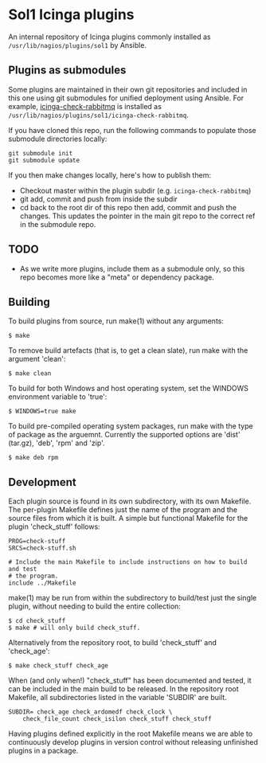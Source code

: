 # Sol1 Icinga plugins

An internal repository of Icinga plugins commonly installed as `/usr/lib/nagios/plugins/sol1` by Ansible.

## Plugins as submodules

Some plugins are maintained in their own git repositories and included in this one using git submodules for unified deployment using Ansible. For example, [icinga-check-rabbitmq](https://github.com/sol1/icinga-check-rabbitmq) is installed as `/usr/lib/nagios/plugins/sol1/icinga-check-rabbitmq`.

If you have cloned this repo, run the following commands to populate those submodule directories locally:

```
git submodule init
git submodule update
```

If you then make changes locally, here's how to publish them:

* Checkout master within the plugin subdir (e.g. `icinga-check-rabbitmq`)
* git add, commit and push from inside the subdir
* cd back to the root dir of this repo then add, commit and push the changes. This updates the pointer in the main git repo to the correct ref in the submodule repo.

## TODO

 * As we write more plugins, include them as a submodule only, so this repo becomes more like a "meta" or dependency package.

## Building
To build plugins from source, run make(1) without any arguments:

```
$ make
```

To remove build artefacts (that is, to get a clean slate), run make with the
argument 'clean':

```
$ make clean
```

To build for both Windows and host operating system, set the WINDOWS environment
variable to 'true':

```
$ WINDOWS=true make
```

To build pre-compiled operating system packages, run make with the type of
package as the arguemnt. Currently the supported options are 'dist' (tar.gz),
'deb', 'rpm' and 'zip'.

```
$ make deb rpm
```

## Development
Each plugin source is found in its own subdirectory, with its own Makefile. The
per-plugin Makefile defines just the name of the program and the source files
from which it is built. A simple but functional Makefile for the plugin
'check_stuff' follows:

```
PROG=check-stuff
SRCS=check-stuff.sh

# Include the main Makefile to include instructions on how to build and test
# the program.
include ../Makefile
```

make(1) may be run from within the subdirectory to build/test just the single
plugin, without needing to build the entire collection:

```
$ cd check_stuff
$ make # will only build check_stuff.
```

Alternatively from the repository root, to build 'check_stuff' and
'check_age':

```
$ make check_stuff check_age
```

When (and only when!) "check_stuff" has been documented and tested, it can be
included in the main build to be released. In the repository root Makefile,
all subdirectories listed in the variable 'SUBDIR' are built.

```
SUBDIR= check_age check_ardomedf check_clock \
    check_file_count check_isilon check_stuff check_stuff 
```

Having plugins defined explicitly in the root Makefile means we are able to
continuously develop plugins in version control without releasing unfinished
plugins in a package.
